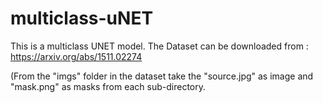 # multiclass-uNET
This is a multiclass UNET model. The Dataset can be downloaded from : 
https://arxiv.org/abs/1511.02274

(From the "imgs" folder in the dataset take the "source.jpg" as image and "mask.png" as masks from each sub-directory. 
